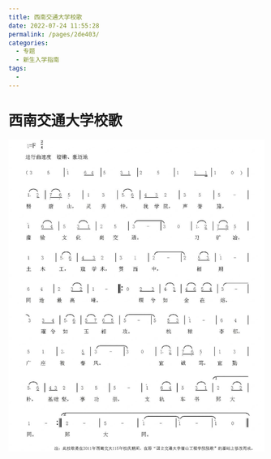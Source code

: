 ```yaml
---
title: 西南交通大学校歌
date: 2022-07-24 11:55:28
permalink: /pages/2de403/
categories:
  - 专题
  - 新生入学指南
tags:
  -
---
```


<!-- markdownlint-disable MD025 MD033 -->

# 西南交通大学校歌

![西南交通大学校歌](/img/song.jpg)

